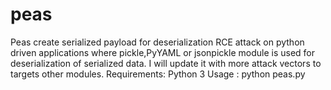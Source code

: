 # peas
Peas create serialized payload for deserialization RCE attack on python driven applications where pickle,PyYAML or jsonpickle module is used for deserialization of serialized data. I will update it with more attack vectors to targets other modules.
Requirements: Python 3
Usage : python peas.py
